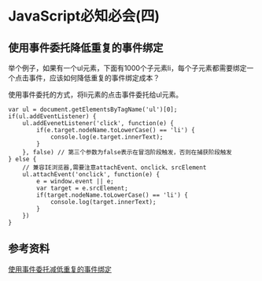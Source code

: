 # JavaScript必知必会(四)

## 使用事件委托降低重复的事件绑定

举个例子，如果有一个ul元素，下面有1000个子元素li，每个子元素都需要绑定一个点击事件，应该如何降低重复的事件绑定成本？

使用事件委托的方式，将li元素的点击事件委托给ul元素。

```
var ul = document.getElementsByTagName('ul')[0];
if(ul.addEventListener) {
    ul.addEvenetListener('click', function(e) {
        if(e.target.nodeName.toLowerCase() == 'li') {
            console.log(e.target.innerText);
        }
    }, false) // 第三个参数为false表示在冒泡阶段触发，否则在捕获阶段触发
} else {
    // 兼容IE浏览器,需要注意attachEvent、onclick、srcElement
    ul.attachEvent('onclick', function(e) {
        e = window.event || e;
        var target = e.srcElement;
        if(target.nodeName.toLowerCase() == 'li') {
            console.log(target.innerText);
        }
    })
}
```

## 参考资料

[使用事件委托减低重复的事件绑定](https://blog.csdn.net/fabulous1111/article/details/79006675)